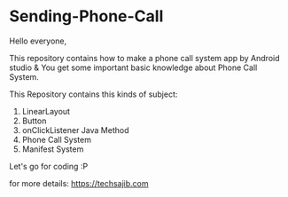 # Sending-Phone-Call

Hello everyone,

This repository contains how to make a phone call system app by Android studio & You get some important basic knowledge about Phone Call System.

This Repository contains this kinds of subject:

1. LinearLayout
2. Button
3. onClickListener Java Method
4. Phone Call System
5. Manifest System

Let's go for coding :P

for more details: https://techsajib.com
